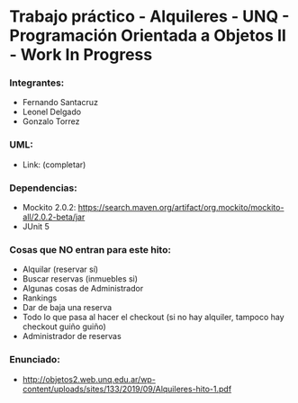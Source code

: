 # Trabajo práctico - Alquileres - UNQ - Programación Orientada a Objetos II - Work In Progress

### Integrantes:
- Fernando Santacruz
- Leonel Delgado
- Gonzalo Torrez

### UML:
- Link: (completar)

### Dependencias:
- Mockito 2.0.2: https://search.maven.org/artifact/org.mockito/mockito-all/2.0.2-beta/jar
- JUnit 5

### Cosas que NO entran para este hito:
- Alquilar (reservar sí)
- Buscar reservas (inmuebles si)
- Algunas cosas de Administrador
- Rankings
- Dar de baja una reserva
- Todo lo que pasa al hacer el checkout (si no hay alquiler, tampoco hay checkout guiño guiño)
- Administrador de reservas


### Enunciado:
- http://objetos2.web.unq.edu.ar/wp-content/uploads/sites/133/2019/09/Alquileres-hito-1.pdf



